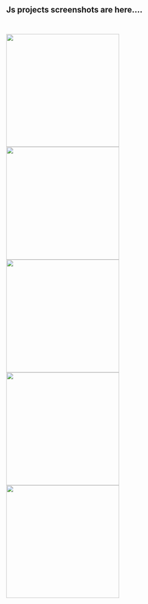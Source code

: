 <h2>Js projects screenshots are here....</h2>
<br>
<br>
<img src="https://github.com/Sathishrk2023/JS-projects/assets/149290984/40cc1768-bb45-48a6-a882-6f6f8ce3eaa8" width="300" height="300"> 
<img src="https://github.com/Sathishrk2023/JS-projects/assets/149290984/7298ba25-c6b7-4d6b-a3aa-465f0fb95ca2" width="300" height="300"> 
<img src="https://github.com/Sathishrk2023/JS-projects/assets/149290984/b552de36-9a7a-47bd-8e61-6267950ffbcf" width="300" height="300"> 
<img src="https://github.com/Sathishrk2023/JS-projects/assets/149290984/6caf70b0-d8d0-4b70-b8c9-925cdc9e21ab" width="300" height="300"> 
<img src="https://github.com/Sathishrk2023/JS-projects/assets/149290984/987c81f7-6fd6-45b7-834d-6529695b20f9" width="300" height="300"> 

